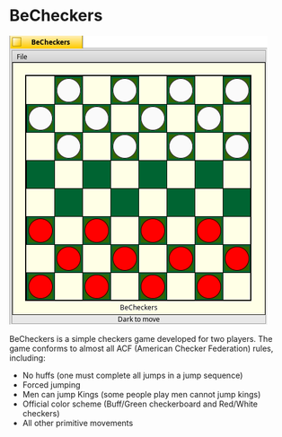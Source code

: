 BeCheckers
=

![BeCheckers Screenshot](BeCheckers.png)

BeCheckers is a simple checkers game developed for two players.  The game conforms to almost all ACF (American Checker Federation) rules, including:

  * No huffs (one must complete all jumps in a jump sequence)
  * Forced jumping
  * Men can jump Kings (some people play men cannot jump kings)
  * Official color scheme (Buff/Green checkerboard and Red/White checkers)
  * All other primitive movements

	
